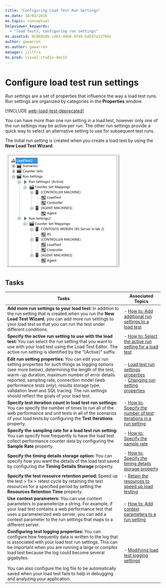 ```yaml
---
title: "Configuring Load Test Run Settings"
ms.date: 10/03/2016
ms.topic: conceptual
helpviewer_keywords:
  - "load tests, configuring run settings"
ms.assetid: 0c86918b-cd63-4468-8f49-6d547a1276dc
author: gewarren
ms.author: gewarren
manager: jillfra
ms.prod: visual-studio-dev15
---
```

# Configure load test run settings

*Run settings* are a set of properties that influence the way a load test runs. Run settings are organized by categories in the **Properties** window.

[!INCLUDE [web-load-test-deprecated](includes/web-load-test-deprecated.md)]

You can have more than one run setting in a load test, however only one of the run settings may be active per run. The other run settings provide a quick way to select an alternative setting to use for subsequent test runs.

The initial run setting is created when you create a load test by using the **New Load Test Wizard**.

![Load Test Run Settings](../test/media/loadtestrunsettings.png)

## Tasks

|Tasks|Associated Topics|
|-|-|
|**Add more run settings to your load test:** In addition to the run setting that is created when you run the **New Load Test Wizard**, you can add more run settings to your load test so that you can run the test under different conditions.|-   [How to: Add additional run settings to a load test](../test/how-to-add-additional-run-settings-to-a-load-test.md)|
|**Specify the active run setting to use with the load test:** You can select the run setting that you want to use with your load test using the Load Test Editor. The active run setting is identified by the "[Active]" suffix.|-   [How to: Select the active run setting for a load test](../test/how-to-select-the-active-run-setting-for-a-load-test.md)|
|**Edit run setting properties:** You can edit your run setting properties for such things as logging options (see more below), determining the length of the test, warm-up duration, maximum number of error details reported, sampling rate, connection model (web performance tests only), results storage type, validation level and SQL tracing. The run settings should reflect the goals of your load test.|-   [Load test run settings properties](../test/load-test-run-settings-properties.md)<br />-   [Changing run setting properties](../test/load-test-run-settings-properties.md#change-run-setting-properties)|
|**Specify test iteration count in load test run settings:** You can specify the number of times to run all of the web performance and unit tests in all of the scenarios of your load tests by configuring the **Test Iterations** property.|-   [How to: Specify the number of test iterations in a run setting](../test/how-to-specify-the-number-of-test-iterations-in-a-load-test.md)|
|**Specify the sampling rate for a load test run setting:** You can specify how frequently to have the load test collect performance counter data by configuring the **Sample Rate** property.|-   [How to: Specify the sample rate](../test/how-to-specify-the-sample-rate-for-a-load-test.md)|
|**Specify the timing details storage option:** You can specify how you want the details of the load test saved by configuring the **Timing Details Storage** property.|-   [How to: Specify the timing details storage property](../test/how-to-specify-the-timing-details-storage-property-for-a-load-test.md)|
|**Specify the test resource retention period:** Speed up the test > fix > retest cycle by retaining the test resources for a specified period by setting the **Resources Retention Time** property.|-   [Retain the resources to speed up load testing](/azure/devops/test/load-test/getting-started-with-performance-testing?view=vsts)|
|**Use context parameters:** You can use context parameters to parameterize a string. For example, if your load test contains a web performance test that uses a parameterized web server, you can add a context parameter to the run settings that maps to a different server.|-   [How to: Add context parameters to a run setting](../test/how-to-add-context-parameters-to-a-load-test-run-setting.md)|
|**Configuring test logging properties:** You can configure how frequently data is written to the log that is associated with your load test run settings. This can be important when you are running a large or complex load test because the log could become several gigabytes.<br /><br /> You can also configure the log file to be automatically saved when your load test fails to help in debugging and analyzing your application.|-   [Modifying load test logging settings](../test/modify-load-test-logging-settings.md)|